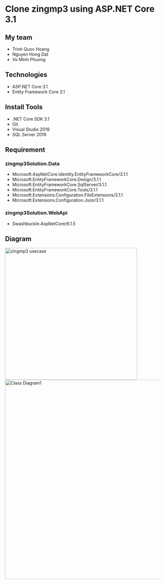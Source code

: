# Clone zingmp3 using ASP.NET Core 3.1
## My team
- Trinh Quoc Hoang
- Nguyen Hong Dat
- Vo Minh Phuong
## Technologies
- ASP.NET Core 3.1
- Entity Framework Core 3.1
## Install Tools
- .NET Core SDK 3.1
- Git
- Visual Studio 2019
- SQL Server 2019
## Requirement
### zingmp3Solution.Data
- Microsoft.AspNetCore.Identity.EntityFrameworkCore/3.1.1
- Microsoft.EntityFrameworkCore.Design/3.1.1
- Microsoft.EntityFrameworkCore.SqlServer/3.1.1
- Microsoft.EntityFrameworkCore.Tools/3.1.1
- Microsoft.Extensions.Configuration.FileExtensions/3.1.1
- Microsoft.Extensions.Configuration.Json/3.1.1
### zingmp3Solution.WebApi
- Swashbuckle.AspNetCore/6.1.5
## Diagram
<img width="432" alt="zingmp3 usecase" src="https://user-images.githubusercontent.com/40319325/126893430-e1a9d45a-d1a8-40a8-bdcd-abcc29e12551.png">
<img width="653" alt="Class Diagram1" src="https://user-images.githubusercontent.com/40319325/128200519-11d88fc4-c146-43c0-b669-e9e64fb4e75f.png">
